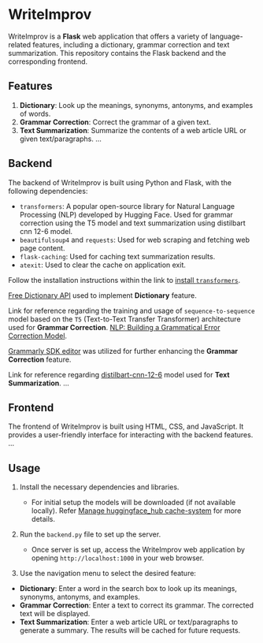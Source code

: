 # WriteImprov

WriteImprov is a **Flask** web application that offers a variety of language-related features, including a dictionary, grammar correction and text summarization. This repository contains the Flask backend and the corresponding frontend.

## Features

1. **Dictionary**: Look up the meanings, synonyms, antonyms, and examples of words.
3. **Grammar Correction**: Correct the grammar of a given text.
2. **Text Summarization**: Summarize the contents of a web article URL or given text/paragraphs.
...

## Backend

The backend of WriteImprov is built using Python and Flask, with the following dependencies:

- `transformers`: A popular open-source library for Natural Language Processing (NLP) developed by  Hugging Face. Used for grammar correction using the T5 model and text summarization using distilbart cnn 12-6 model.
- `beautifulsoup4` and `requests`: Used for web scraping and fetching web page content.
- `flask-caching`: Used for caching text summarization results.
- `atexit`: Used to clear the cache on application exit.

Follow the installation instructions within the link to [install `transformers`](https://huggingface.co/docs/transformers/installation).

[Free Dictionary API](https://dictionaryapi.dev/) used to implement **Dictionary** feature.

Link for reference regarding the training and usage of `sequence-to-sequence` model based on the `T5` (Text-to-Text Transfer Transformer) architecture used for **Grammar Correction**. [NLP: Building a Grammatical Error Correction Model](https://towardsdatascience.com/nlp-building-a-grammatical-error-correction-model-deep-learning-analytics-c914c3a8331b).

[Grammarly SDK editor](https://developer.grammarly.com/) was utilized for further enhancing the **Grammar Correction** feature.

Link  for reference regarding [distilbart-cnn-12-6](https://huggingface.co/sshleifer/distilbart-cnn-12-6) model used for **Text Summarization**.
...

## Frontend

The frontend of WriteImprov is built using HTML, CSS, and JavaScript. It provides a user-friendly interface for interacting with the backend features.
...

## Usage

1. Install the necessary dependencies and libraries.
   - For initial setup the models will be downloaded (if not available locally). Refer [Manage huggingface_hub  cache-system](https://huggingface.co/docs/huggingface_hub/guides/manage-cache) for more details.

2. Run the `backend.py` file to set up the server.
   - Once server is set up, access the WriteImprov web application by  opening `http://localhost:1000` in your web browser.

3.  Use the navigation menu to select the desired feature:
   - **Dictionary**: Enter a word in the search box to look up its meanings, synonyms, antonyms, and examples.
   - **Grammar Correction**: Enter a text to correct its grammar. The corrected text will be displayed.
   - **Text Summarization**: Enter a web article URL or text/paragraphs to generate a summary. The results will be cached for future requests.
